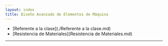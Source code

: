 ```yaml
---
layout: index
title: Diseño Avanzado de Elementos de Máquina
---
```


* [Referente a la clase](./Referente a la clase.md)
* [Resistencia de Materiales](Resistencia de Materiales.md)

------------------------------------
